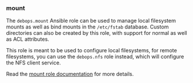 ### mount

The `debops.mount` Ansible role can be used to manage local filesystem
mounts as well as bind mounts in the `/etc/fstab` database. Custom
directories can also be created by this role, with support for normal as
well as ACL attributes.

This role is meant to be used to configure local filesystems, for remote
filesystems, you can use the `debops.nfs` role instead, which will
configure the NFS client service.

Read the [mount role documentation](https://docs.debops.org/en/HEAD/ansible/roles/mount/) for more details.
